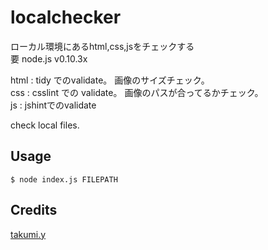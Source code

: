 # localchecker
ローカル環境にあるhtml,css,jsをチェックする  
要 node.js v0.10.3x

html : tidy でのvalidate。 画像のサイズチェック。  
css : csslint での validate。 画像のパスが合ってるかチェック。  
js : jshintでのvalidate  

check local files.

## Usage
```
$ node index.js FILEPATH
```

## Credits
[takumi.y](https://github.com/tkm-ymmt/)
